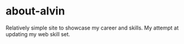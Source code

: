 # about-alvin
Relatively simple site to showcase my career and skills. My attempt at updating my web skill set.

